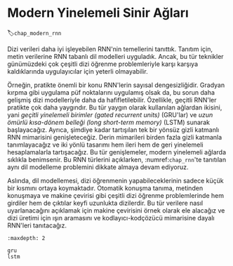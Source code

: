 # Modern Yinelemeli Sinir Ağları
:label:`chap_modern_rnn`

Dizi verileri daha iyi işleyebilen RNN'nin temellerini tanıttık. Tanıtım için, metin verilerine RNN tabanlı dil modelleri uyguladık. Ancak, bu tür teknikler günümüzdeki çok çeşitli dizi öğrenme problemleriyle karşı karşıya kaldıklarında uygulayıcılar için yeterli olmayabilir.

Örneğin, pratikte önemli bir konu RNN'lerin sayısal dengesizliğidir. Gradyan kırpma gibi uygulama püf noktalarını uygulamış olsak da, bu sorun daha gelişmiş dizi modelleriyle daha da hafifletilebilir. Özellikle, geçitli RNN'ler pratikte çok daha yaygındır. Bu tür yaygın olarak kullanılan ağlardan ikisini, yani *geçitli yinelemeli birimler (gated recurrent units)* (GRU'lar) ve *uzun ömürlü kısa-dönem belleği (long short-term memory)* (LSTM) sunarak başlayacağız. Ayrıca, şimdiye kadar tartışılan tek bir yönsüz gizli katmanlı RNN mimarisini genişleteceğiz. Derin mimarileri birden fazla gizli katmanla tanımlayacağız ve iki yönlü tasarımı hem ileri hem de geri yinelemeli hesaplamalarla tartışacağız. Bu tür genişlemeler, modern yinelemeli ağlarda sıklıkla benimsenir. Bu RNN türlerini açıklarken, :numref:`chap_rnn`'te tanıtılan aynı dil modelleme problemini dikkate almaya devam ediyoruz.

Aslında, dil modellemesi, dizi öğrenmenin yapabileceklerinin sadece küçük bir kısmını ortaya koymaktadır. Otomatik konuşma tanıma, metinden konuşmaya ve makine çevirisi gibi çeşitli dizi öğrenme problemlerinde hem girdiler hem de çıktılar keyfi uzunlukta dizilerdir. Bu tür verilere nasıl uyarlanacağını açıklamak için makine çevirisini örnek olarak ele alacağız ve dizi üretimi için ışın aramasını ve kodlayıcı-kodçözücü mimarisine dayalı RNN'leri tanıtacağız.

```toc
:maxdepth: 2

gru
lstm
```
